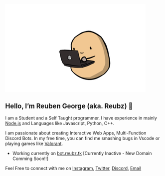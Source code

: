 <img width="450" src="./img.gif"></img>
## Hello, I’m Reuben George (aka. Reubz) 👋

I am a Student and a Self Taught programmer. I have experience in mainly [Node.js](https://nodejs.org/) and Languages like Javascript, Python, C++.

I am passionate about creating Interactive Web Apps, Multi-Function Discord Bots. In my free time, you can find me smashing bugs in Vscode or playing games like [Valorant](https://playvalorant.com/).

- Working currently on [bot.reubz.tk](https://bot.reubz.tk) [Currently Inactive - New Domain Comming Soon!!]

Feel Free to connect with me on [Instagram](https://www.instagram.com/_.reubz._/), [Twitter](https://twitter.com/official_reubz), [Discord](https://discord.gg/zuqcKZQC2c), [Email](mailto:work.with.reubz@gmail.com)

